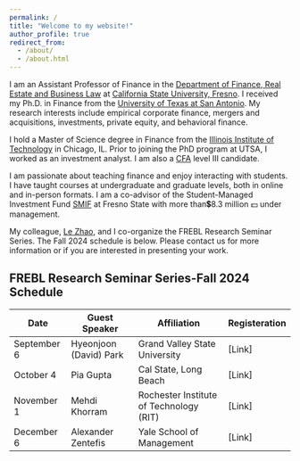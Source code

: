 ```yaml
---
permalink: /
title: "Welcome to my website!"
author_profile: true
redirect_from: 
  - /about/
  - /about.html
---
```


I am an Assistant Professor of Finance in the [Department of Finance, Real Estate and Business Law](https://craig.fresnostate.edu/fbl/index.html) at [California State University, Fresno](https://www.fresnostate.edu/). I received my Ph.D. in Finance from the [University of Texas at San Antonio](https://business.utsa.edu/finance/). My research interests include empirical corporate finance, mergers and acquisitions, investments, private equity, and behavioral finance. 

I hold a Master of Science degree in Finance from the [Illinois Institute of Technology](https://www.iit.edu/) in Chicago, IL. Prior to joining the PhD program at UTSA, I worked as an investment analyst. I am also a [CFA](https://www.cfainstitute.org/) level III candidate.

I am passionate about teaching finance and enjoy interacting with students. I have taught courses at undergraduate and graduate levels, both in online and in-person formats. I am a co-advisor of the Student-Managed Investment Fund [SMIF](https://smifclub369.com/) at Fresno State with more than💲8.3 million 💵 under management. 

My colleague, [Le Zhao](https://www.lezhao.page/), and I co-organize the FREBL Research Seminar Series. The Fall 2024 schedule is below. Please contact us for more information or if you are interested in presenting your work. 

<div class="table-container">
  <h2 class="table-title">FREBL Research Seminar Series-Fall 2024 Schedule</h2>
  <table class="styled-table">
    <thead>
      <tr>
        <th>Date</th>
        <th>Guest Speaker</th>
        <th>Affiliation</th>
        <th>Registeration</th>
      </tr>
    </thead>
    <tbody>
      <tr>
        <td>September 6</td>
        <td>Hyeonjoon (David) Park</td>
        <td>Grand Valley State University</td>
        <td>[Link]</td>
      </tr>
      <tr>
        <td>October 4</td>
        <td>Pia Gupta</td>
        <td>Cal State, Long Beach</td>
        <td>[Link]</td>
      </tr>
      <tr>
        <td>November 1</td>
        <td>Mehdi Khorram</td>
        <td>Rochester Institute of Technology (RIT)</td>
        <td>[Link]</td>
      </tr>
      <tr>
        <td>December 6</td>
        <td>Alexander Zentefis</td>
        <td>Yale School of Management</td>
        <td>[Link]</td>
      </tr>
    </tbody>
  </table>
</div>
